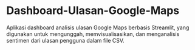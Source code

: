 # Dashboard-Ulasan-Google-Maps
Aplikasi dashboard analisis ulasan Google Maps berbasis Streamlit, yang digunakan untuk mengunggah, memvisualisasikan, dan menganalisis sentimen dari ulasan pengguna dalam file CSV.
